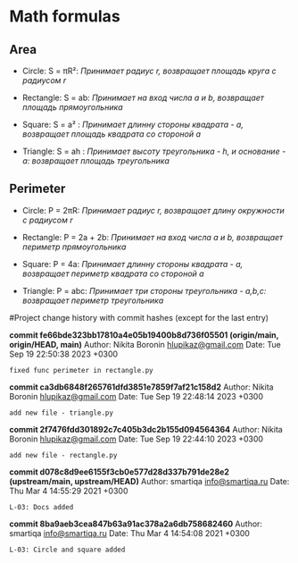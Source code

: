 # Math formulas
## Area
- Circle: S = πR²:
_Принимает радиус r, возвращает площадь круга с радиусом r_

- Rectangle: S = ab:
_Принимает на вход числа a и b, возвращает площадь прямоугольника_

- Square: S = a² :
_Принимает длинну стороны квадрата - a, возвращает площадь квадрата со стороной а_

- Triangle: S = ah :
_Принимает высоту треугольника - h, и основание - a: возвращает площадь треугольника_

## Perimeter
- Circle: P = 2πR:
_Принимает радиус r, возвращает длину окружности с радиусом r_

- Rectangle: P = 2a + 2b:
_Принимает на вход числа a и b, возвращает периметр прямоугольника_

- Square: P = 4a:
_Принимает длинну стороны квадрата - a, возвращает периметр квадрата со стороной а_

- Triangle: P = abc:
_Принимает три стороны треугольника - a,b,c: возвращает периметр треугольника_

#Project change history with commit hashes (except for the last entry)

**commit fe66bde323bb17810a4e05b19400b8d736f05501 (origin/main, origin/HEAD, main)**
Author: Nikita Boronin <hlupikaz@gmail.com>
Date:   Tue Sep 19 22:50:38 2023 +0300

    fixed func perimeter in rectangle.py

**commit ca3db6848f265761dfd3851e7859f7af21c158d2**
Author: Nikita Boronin <hlupikaz@gmail.com>
Date:   Tue Sep 19 22:48:14 2023 +0300

    add new file - triangle.py

**commit 2f7476fdd301892c7c405b3dc2b155d094564364**
Author: Nikita Boronin <hlupikaz@gmail.com>
Date:   Tue Sep 19 22:44:10 2023 +0300

    add new file - rectangle.py

**commit d078c8d9ee6155f3cb0e577d28d337b791de28e2 (upstream/main, upstream/HEAD)**
Author: smartiqa <info@smartiqa.ru>
Date:   Thu Mar 4 14:55:29 2021 +0300

    L-03: Docs added

**commit 8ba9aeb3cea847b63a91ac378a2a6db758682460**
Author: smartiqa <info@smartiqa.ru>
Date:   Thu Mar 4 14:54:08 2021 +0300

    L-03: Circle and square added





